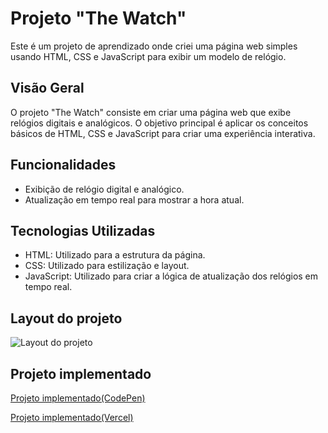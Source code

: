 # Projeto "The Watch"

Este é um projeto de aprendizado onde criei uma página web simples usando HTML, CSS e JavaScript para exibir um modelo de relógio.

## Visão Geral

O projeto "The Watch" consiste em criar uma página web que exibe relógios digitais e analógicos. O objetivo principal é aplicar os conceitos básicos de HTML, CSS e JavaScript para criar uma experiência interativa.

## Funcionalidades

- Exibição de relógio digital e analógico.
- Atualização em tempo real para mostrar a hora atual.

## Tecnologias Utilizadas

- HTML: Utilizado para a estrutura da página.
- CSS: Utilizado para estilização e layout.
- JavaScript: Utilizado para criar a lógica de atualização dos relógios em tempo real.

## Layout do projeto

![Layout do projeto](https://i.imgur.com/xxzHcdo.png)

## Projeto implementado

[Projeto implementado(CodePen)](https://codepen.io/eloak/pen/mdavoQg)

[Projeto implementado(Vercel)](https://the-watch.vercel.app/)
